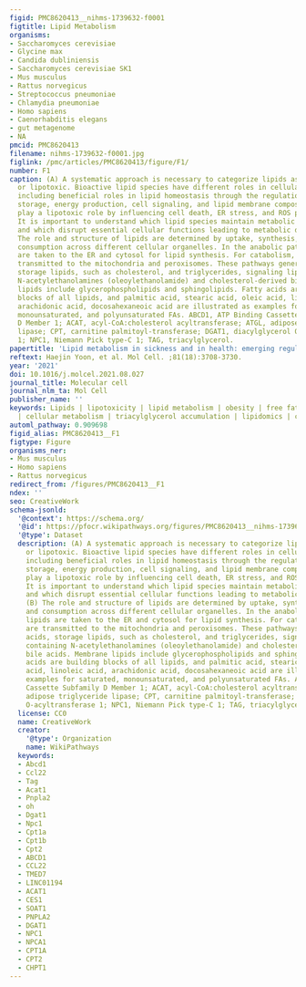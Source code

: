 ```yaml
---
figid: PMC8620413__nihms-1739632-f0001
figtitle: Lipid Metabolism
organisms:
- Saccharomyces cerevisiae
- Glycine max
- Candida dubliniensis
- Saccharomyces cerevisiae SK1
- Mus musculus
- Rattus norvegicus
- Streptococcus pneumoniae
- Chlamydia pneumoniae
- Homo sapiens
- Caenorhabditis elegans
- gut metagenome
- NA
pmcid: PMC8620413
filename: nihms-1739632-f0001.jpg
figlink: /pmc/articles/PMC8620413/figure/F1/
number: F1
caption: (A) A systematic approach is necessary to categorize lipids as beneficial
  or lipotoxic. Bioactive lipid species have different roles in cellular responses,
  including beneficial roles in lipid homeostasis through the regulation of proliferation,
  storage, energy production, cell signaling, and lipid membrane composition. Lipids
  play a lipotoxic role by influencing cell death, ER stress, and ROS production.
  It is important to understand which lipid species maintain metabolic homeostasis
  and which disrupt essential cellular functions leading to metabolic disorders. (B)
  The role and structure of lipids are determined by uptake, synthesis, storage and
  consumption across different cellular organelles. In the anabolic pathway, lipids
  are taken to the ER and cytosol for lipid synthesis. For catabolism, lipids are
  transmitted to the mitochondria and peroxisomes. These pathways generate fatty acids,
  storage lipids, such as cholesterol, and triglycerides, signaling lipids containing
  N-acetylethanolamines (oleoylethanolamide) and cholesterol-derived bile acids. Membrane
  lipids include glycerophospholipids and sphingolipids. Fatty acids are building
  blocks of all lipids, and palmitic acid, stearic acid, oleic acid, linoleic acid,
  arachidonic acid, docosahexaneoic acid are illustrated as examples for saturated,
  monounsaturated, and polyunsaturated FAs. ABCD1, ATP Binding Cassette Subfamily
  D Member 1; ACAT, acyl-CoA:cholesterol acyltransferase; ATGL, adipose triglyceride
  lipase; CPT, carnitine palmitoyl-transferase; DGAT1, diacylglycerol O-acyltransferase
  1; NPC1, Niemann Pick type-C 1; TAG, triacylglycerol.
papertitle: 'Lipid metabolism in sickness and in health: emerging regulators of lipotoxicity.'
reftext: Haejin Yoon, et al. Mol Cell. ;81(18):3708-3730.
year: '2021'
doi: 10.1016/j.molcel.2021.08.027
journal_title: Molecular cell
journal_nlm_ta: Mol Cell
publisher_name: ''
keywords: Lipids | lipotoxicity | lipid metabolism | obesity | free fatty acids (FFAs)
  | cellular metabolism | triacylglycerol accumulation | lipidomics | cancer
automl_pathway: 0.909698
figid_alias: PMC8620413__F1
figtype: Figure
organisms_ner:
- Mus musculus
- Homo sapiens
- Rattus norvegicus
redirect_from: /figures/PMC8620413__F1
ndex: ''
seo: CreativeWork
schema-jsonld:
  '@context': https://schema.org/
  '@id': https://pfocr.wikipathways.org/figures/PMC8620413__nihms-1739632-f0001.html
  '@type': Dataset
  description: (A) A systematic approach is necessary to categorize lipids as beneficial
    or lipotoxic. Bioactive lipid species have different roles in cellular responses,
    including beneficial roles in lipid homeostasis through the regulation of proliferation,
    storage, energy production, cell signaling, and lipid membrane composition. Lipids
    play a lipotoxic role by influencing cell death, ER stress, and ROS production.
    It is important to understand which lipid species maintain metabolic homeostasis
    and which disrupt essential cellular functions leading to metabolic disorders.
    (B) The role and structure of lipids are determined by uptake, synthesis, storage
    and consumption across different cellular organelles. In the anabolic pathway,
    lipids are taken to the ER and cytosol for lipid synthesis. For catabolism, lipids
    are transmitted to the mitochondria and peroxisomes. These pathways generate fatty
    acids, storage lipids, such as cholesterol, and triglycerides, signaling lipids
    containing N-acetylethanolamines (oleoylethanolamide) and cholesterol-derived
    bile acids. Membrane lipids include glycerophospholipids and sphingolipids. Fatty
    acids are building blocks of all lipids, and palmitic acid, stearic acid, oleic
    acid, linoleic acid, arachidonic acid, docosahexaneoic acid are illustrated as
    examples for saturated, monounsaturated, and polyunsaturated FAs. ABCD1, ATP Binding
    Cassette Subfamily D Member 1; ACAT, acyl-CoA:cholesterol acyltransferase; ATGL,
    adipose triglyceride lipase; CPT, carnitine palmitoyl-transferase; DGAT1, diacylglycerol
    O-acyltransferase 1; NPC1, Niemann Pick type-C 1; TAG, triacylglycerol.
  license: CC0
  name: CreativeWork
  creator:
    '@type': Organization
    name: WikiPathways
  keywords:
  - Abcd1
  - Ccl22
  - Tag
  - Acat1
  - Pnpla2
  - oh
  - Dgat1
  - Npc1
  - Cpt1a
  - Cpt1b
  - Cpt2
  - ABCD1
  - CCL22
  - TMED7
  - LINC01194
  - ACAT1
  - CES1
  - SOAT1
  - PNPLA2
  - DGAT1
  - NPC1
  - NPCA1
  - CPT1A
  - CPT2
  - CHPT1
---
```

